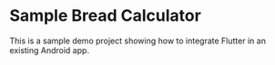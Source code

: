 # Sample Bread Calculator
This is a sample demo project showing how to integrate Flutter in an existing Android app.

